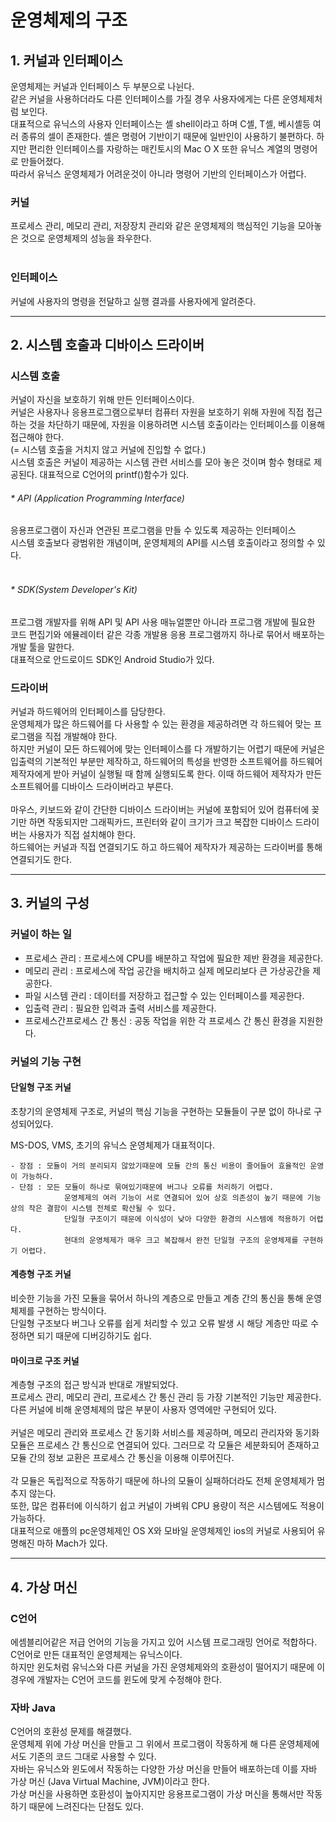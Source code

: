 # 운영체제의 구조
## 1. 커널과 인터페이스<br>
운영체제는 커널과 인터페이스 두 부분으로 나뉜다. <br>
같은 커널을 사용하더라도 다른 인터페이스를 가질 경우 사용자에게는 다른 운영체제처럼 보인다.<br>
대표적으로 유닉스의 사용자 인터페이스는 셸 shell이라고 하며 C셸, T셸, 베시셸등 여러 종류의 셀이 존재한다. 셸은 명령어 기반이기 때문에 일반인이 사용하기 불편하다. 하지만 편리한 인터페이스를 자랑하는 매킨토시의 Mac O X 또한 유닉스 계열의 명령어로 만들어졌다.<br>
따라서 유닉스 운영체제가 어려운것이 아니라 명령어 기반의 인터페이스가 어렵다.<br>

### 커널
프로세스 관리, 메모리 관리, 저장장치 관리와 같은 운영체제의 핵심적인 기능을 모아놓은 것으로 운영체제의 성능을 좌우한다. <br>
<br>
### 인터페이스
커널에 사용자의 명령을 전달하고 실행 결과를 사용자에게 알려준다.<br>

 

------------

## 2. 시스템 호출과 디바이스 드라이버
### 시스템 호출
커널이 자신을 보호하기 위해 만든 인터페이스이다.<br>
커널은 사용자나 응용프로그램으로부터 컴퓨터 자원을 보호하기 위해 자원에 직접 접근하는 것을 차단하기 때문에, 자원을 이용하려면 시스템 호출이라는 인터페이스를 이용해 접근해야 한다.<br>
(= 시스템 호출을 거치지 않고 커널에 진입할 수 없다.)<br>
시스템 호출은 커널이 제공하는 시스템 관련 서비스를 모아 놓은 것이며 함수 형태로 제공된다. 대표적으로 C언어의 printf()함수가 있다. <br>

###### * API (Application Programming Interface)
응용프로그램이 자신과 연관된 프로그램을 만들 수 있도록 제공하는 인터페이스<br>
시스템 호출보다 광범위한 개념이며, 운영체제의 API를 시스템 호출이라고 정의할 수 있다.<br>
<br>
###### * SDK(System Developer's Kit)
프로그램 개발자를 위해 API 및 API 사용 매뉴얼뿐만 아니라 프로그램 개발에 필요한 코드 편집기와 에뮬레이터 같은 각종 개발용 응용 프로그램까지 하나로 묶어서 배포하는 개발 툴을 말한다.<br>
대표적으로 안드로이드 SDK인 Android Studio가 있다.<br>
 

### 드라이버
커널과 하드웨어의 인터페이스를 담당한다.<br>
운영체제가 많은 하드웨어를 다 사용할 수 있는 환경을 제공하려면 각 하드웨어 맞는 프로그램을 직접 개발해야 한다.<br>
하지만 커널이 모든 하드웨어에 맞는 인터페이스를 다 개발하기는 어렵기 때문에 커널은 입출력의 기본적인 부분만 제작하고, 하드웨어의 특성을 반영한 소프트웨어를 하드웨어 제작자에게 받아 커널이 실행될 때 함께 실행되도록 한다. 이때 하드웨어 제작자가 만든 소프트웨어를 디바이스 드라이버라고 부른다.<br>
 <br>
마우스, 키보드와 같이 간단한 디바이스 드라이버는 커널에 포함되어 있어 컴퓨터에 꽂기만 하면 작동되지만 그래픽카드, 프린터와 같이 크기가 크고 복잡한 디바이스 드라이버는 사용자가 직접 설치해야 한다.<br>
하드웨어는 커널과 직접 연결되기도 하고 하드웨어 제작자가 제공하는 드라이버를 통해 연결되기도 한다. <br>

------------

## 3. 커널의 구성
### 커널이 하는 일 
- 프로세스 관리 : 프로세스에 CPU를 배분하고 작업에 필요한 제반 환경을 제공한다.
- 메모리 관리 : 프로세스에 작업 공간을 배치하고 실제 메모리보다 큰 가상공간을 제공한다.
- 파일 시스템 관리 : 데이터를 저장하고 접근할 수 있는 인터페이스를 제공한다.
- 입출력 관리 : 필요한 입력과 출력 서비스를 제공한다.
- 프로세스간프로세스 간 통신 : 공동 작업을 위한 각 프로세스 간 통신 환경을 지원한다.

### 커널의 기능 구현
#### 단일형 구조 커널
초창기의 운영체제 구조로, 커널의 핵심 기능을 구현하는 모듈들이 구분 없이 하나로 구성되어있다.<br>

MS-DOS, VMS, 초기의 유닉스 운영체제가 대표적이다.<br>

    - 장점 : 모듈이 거의 분리되지 않았기때문에 모듈 간의 통신 비용이 줄어들어 효율적인 운영이 가능하다. 
    - 단점 : 모든 모듈이 하나로 묶여있기때문에 버그나 오류를 처리하기 어렵다.
                운영체제의 여러 기능이 서로 연결되어 있어 상호 의존성이 높기 때문에 기능상의 작은 결함이 시스템 전체로 확산될 수 있다.
                단일형 구조이기 때문에 이식성이 낮아 다양한 환경의 시스템에 적용하기 어렵다.
                현대의 운영체제가 매우 크고 복잡해서 완전 단일형 구조의 운영체제를 구현하기 어렵다.


#### 계층형 구조 커널
비슷한 기능을 가진 모듈을 묶어서 하나의 계층으로 만들고 계층 간의 통신을 통해 운영체제를 구현하는 방식이다.<br>
단일형 구조보다 버그나 오류를 쉽게 처리할 수 있고 오류 발생 시 해당 계층만 따로 수정하면 되기 때문에 디버깅하기도 쉽다.<br>

#### 마이크로 구조 커널
계층형 구조의 접근 방식과 반대로 개발되었다.<br>
프로세스 관리, 메모리 관리, 프로세스 간 통신 관리 등 가장 기본적인 기능만 제공한다.<br>
다른 커널에 비해 운영체제의 많은 부분이 사용자 영역에만 구현되어 있다. <br>
<br>
커널은 메모리 관리와 프로세스 간 동기화 서비스를 제공하며, 메모리 관리자와 동기화 모듈은 프로세스 간 통신으로 연결되어 있다. 그러므로 각 모듈은 세분화되어 존재하고 모듈 간의 정보 교환은 프로세스 간 통신을 이용해 이루어진다.<br>
<br>
각 모듈은 독립적으로 작동하기 때문에 하나의 모듈이 실패하더라도 전체 운영체제가 멈추지 않는다.<br>
또한, 많은 컴퓨터에 이식하기 쉽고 커널이 가벼워 CPU 용량이 적은 시스템에도 적용이 가능하다.<br>
대표적으로 애플의 pc운영체제인 OS X와 모바일 운영체제인 ios의 커널로 사용되어 유명해진 마하 Mach가 있다.<br>

------------


## 4. 가상 머신
### C언어
에셈블리어같은 저급 언어의 기능을 가지고 있어 시스템 프로그래밍 언어로 적합하다.<br>
C언어로 만든 대표적인 운영체제는 유닉스이다.<br>
하지만 윈도처럼 유닉스와 다른 커널을 가진 운영체제와의 호환성이 떨어지기 때문에 이 경우에 개발자는 C언어 코드를 윈도에 맞게 수정해야 한다.<br>

### 자바 Java
C언어의 호환성 문제를 해결했다.<br>
운영체제 위에 가상 머신을 만들고 그 위에서 프로그램이 작동하게 해 다른 운영체제에서도 기존의 코드 그대로 사용할 수 있다.<br>
자바는 유닉스와 윈도에서 작동하는 다양한 가상 머신을 만들어 배포하는데 이를 자바 가상 머신 (Java Virtual Machine, JVM)이라고 한다.<br>
가상 머신을 사용하면 호환성이 높아지지만 응용프로그램이 가상 머신을 통해서만 작동하기 때문에 느려진다는 단점도 있다.<br>
